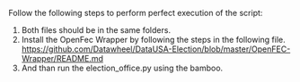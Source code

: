 Follow the following steps to perform perfect execution of the script:
 1) Both files should be in the same folders.
 2) Install the OpenFec Wrapper by following the steps in the following file. 
  https://github.com/Datawheel/DataUSA-Election/blob/master/OpenFEC-Wrapper/README.md
 3) And than run the election_office.py using the bamboo.
